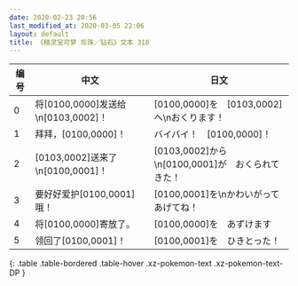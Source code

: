 ```yaml
---
date: 2020-02-23 20:56
last_modified_at: 2020-03-05 22:06
layout: default
title: 《精灵宝可梦 珍珠／钻石》文本 310
---
```

| 编号 | 中文 | 日文 |
| ---- | ---- | ---- |
| 0 | 将[0100,0000]发送给\n[0103,0002]！ | [0100,0000]を　[0103,0002]へ\nおくります！ |
| 1 | 拜拜，[0100,0000]！ | バイバイ！　[0100,0000]！ |
| 2 | [0103,0002]送来了\n[0100,0001]！ | [0103,0002]から\n[0100,0001]が　おくられてきた！ |
| 3 | 要好好爱护[0100,0001]哦！ | [0100,0001]を\nかわいがって　あげてね！ |
| 4 | 将[0100,0000]寄放了。 | [0100,0000]を　あずけます |
| 5 | 领回了[0100,0001]！ | [0100,0001]を　ひきとった！ |
{: .table .table-bordered .table-hover .xz-pokemon-text .xz-pokemon-text-DP }